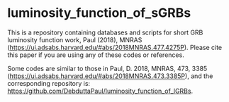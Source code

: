 # luminosity_function_of_sGRBs
This is a repository containing databases and scripts for short GRB luminosity function work, Paul (2018), MNRAS (https://ui.adsabs.harvard.edu/#abs/2018MNRAS.477.4275P). Please cite this paper if you are using any of these codes or references.

Some codes are similar to those in Paul, D. 2018, MNRAS, 473, 3385 (https://ui.adsabs.harvard.edu/#abs/2018MNRAS.473.3385P), and the corresponding repository is: https://github.com/DebduttaPaul/luminosity_function_of_lGRBs. 

